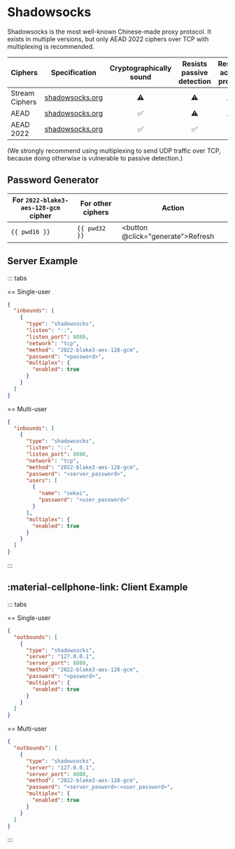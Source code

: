 # Shadowsocks

Shadowsocks is the most well-known Chinese-made proxy protocol.
It exists in multiple versions, but only AEAD 2022 ciphers
over TCP with multiplexing is recommended.

| Ciphers        | Specification                                              | Cryptographically sound | Resists passive detection | Resists active probes |
| -------------- | ---------------------------------------------------------- | :---------------------: | :-----------------------: | :-------------------: |
| Stream Ciphers | [shadowsocks.org](https://shadowsocks.org/doc/stream.html) | :warning:               | :warning:                 | :warning:             |
| AEAD           | [shadowsocks.org](https://shadowsocks.org/doc/aead.html)   | :white_check_mark:      | :warning:                 | :warning:             |
| AEAD 2022      | [shadowsocks.org](https://shadowsocks.org/doc/sip022.html) | :white_check_mark:      | :white_check_mark:        | :question:            |

(We strongly recommend using multiplexing to send UDP traffic over TCP, because
doing otherwise is vulnerable to passive detection.)

## Password Generator

| For `2022-blake3-aes-128-gcm` cipher | For other ciphers        | Action                                     |
| ------------------------------------ | ------------------------ | ------------------------------------------ |
| <code>{{ pwd16 }}</code>             | <code>{{ pwd32 }}</code> | <button @click="generate">Refresh</button> |

<script setup>
import { ref, onMounted } from 'vue'

const pwd16 = ref( '' )
const pwd32 = ref( '' )

const generatePassword = length => {
  const array = new Uint8Array(length);
  window.crypto.getRandomValues(array);
  return btoa(String.fromCharCode.apply(null, array));
}

const generate = () => {
  pwd16.value = generatePassword(16)
  pwd32.value = generatePassword(32)
}

onMounted( generate )
</script>

## Server Example

::: tabs

== Single-user

```json
{
  "inbounds": [
    {
      "type": "shadowsocks",
      "listen": "::",
      "listen_port": 8080,
      "network": "tcp",
      "method": "2022-blake3-aes-128-gcm",
      "password": "<password>",
      "multiplex": {
        "enabled": true
      }
    }
  ]
}
```

== Multi-user

```json
{
  "inbounds": [
    {
      "type": "shadowsocks",
      "listen": "::",
      "listen_port": 8080,
      "network": "tcp",
      "method": "2022-blake3-aes-128-gcm",
      "password": "<server_password>",
      "users": [
        {
          "name": "sekai",
          "password": "<user_password>"
        }
      ],
      "multiplex": {
        "enabled": true
      }
    }
  ]
}
```

:::

## :material-cellphone-link: Client Example

::: tabs

== Single-user

```json
{
  "outbounds": [
    {
      "type": "shadowsocks",
      "server": "127.0.0.1",
      "server_port": 8080,
      "method": "2022-blake3-aes-128-gcm",
      "password": "<pasword>",
      "multiplex": {
        "enabled": true
      }
    }
  ]
}
```

== Multi-user

```json
{
  "outbounds": [
    {
      "type": "shadowsocks",
      "server": "127.0.0.1",
      "server_port": 8080,
      "method": "2022-blake3-aes-128-gcm",
      "password": "<server_pasword>:<user_password>",
      "multiplex": {
        "enabled": true
      }
    }
  ]
}
```

:::
